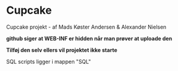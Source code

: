 # Cupcake
Cupcake projekt - af Mads Køster Andersen &amp; Alexander Nielsen

**github siger at WEB-INF er hidden når man prøver at uploade den**

__Tilføj den selv ellers vil projektet ikke starte__ 

SQL scripts ligger i mappen "SQL"

